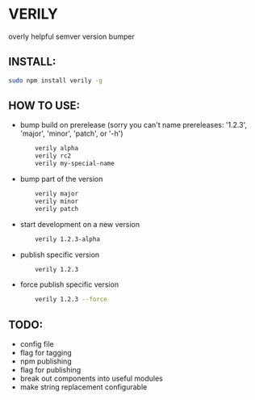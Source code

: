 VERILY
=========

overly helpful semver version bumper


INSTALL:
----------
```bash
sudo npm install verily -g
```

HOW TO USE:
----------
* bump build on prerelease (sorry you can't name prereleases: '1.2.3', 'major', 'minor', 'patch', or '-h')
    ```bash
        verily alpha
        verily rc2
        verily my-special-name

    ```

* bump part of the version
    ```bash
        verily major
        verily minor
        verily patch

    ```

* start development on a new version
    ```bash
        verily 1.2.3-alpha

    ```

* publish specific version
    ```bash
        verily 1.2.3

    ```

* force publish specific version
    ```bash
        verily 1.2.3 --force

    ```
TODO:
--------
- config file
- flag for tagging
- npm publishing
- flag for publishing
- break out components into useful modules
- make string replacement configurable
